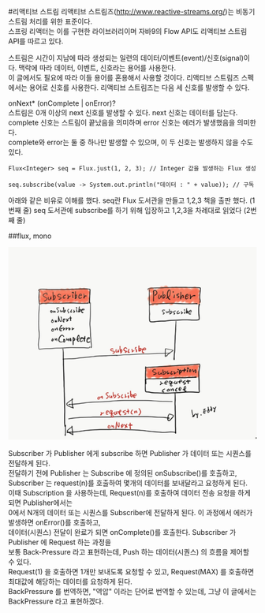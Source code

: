#리액티브 스트림
리액티브 스트림즈(http://www.reactive-streams.org/)는 비동기 스트림 처리를 위한 표준이다.  
스프링 리액터는 이를 구현한 라이브러리이며 자바9의 Flow API도 리액티브 스트림 API를 따르고 있다. 

스트림은 시간이 지남에 따라 생성되는 일련의 데이터/이벤트(event)/신호(signal)이다. 맥락에 따라 데이터, 이벤트, 신호라는 용어를 사용한다.  
이 글에서도 필요에 따라 이들 용어를 혼용해서 사용할 것이다. 리액티브 스트림즈 스펙에서는 용어로 신호를 사용한다. 리액티브 스트림즈는 다음 세 신호를 발생할 수 있다.

onNext* (onComplete | onError)?  
스트림은 0개 이상의 next 신호를 발생할 수 있다. next 신호는 데이터를 담는다. complete 신호는 스트림이 끝났음을 의미하며 error 신호는 에러가 발생했음을 의미한다.   
complete와 error는 둘 중 하나만 발생할 수 있으며, 이 두 신호는 발생하지 않을 수도 있다. 

~~~
Flux<Integer> seq = Flux.just(1, 2, 3); // Integer 값을 발생하는 Flux 생성

seq.subscribe(value -> System.out.println("데이터 : " + value)); // 구독
~~~

아래와 같은 비유로 이해를 했다.
seq란 Flux 도서관을 만들고 1,2,3 책을 출판 했다. (1번째 줄)
seq 도서관에 subscribe를 하기 위해 입장하고 1,2,3을 차레대로 읽었다 (2번째 줄)

##flux, mono

![reactive](./img/Reactive%20Streams.png)

Subscriber 가 Publisher 에게 subscribe 하면 Publisher 가 데이터 또는 시퀀스를 전달하게 된다.   
전달하기 전에 Publisher 는 Subscribe 에 정의된 onSubscribe()를 호출하고,  
Subscriber 는 request(n)를 호출하여 몇개의 데이터를 보내달라고 요청하게 된다.  
이때 Subscription 을 사용하는데, Request(n)를 호출하여 데이터 전송 요청을 하게 되면 Publisher에서는   
0에서 N개의 데이터 또는 시퀀스를 Subscriber에 전달하게 된다. 이 과정에서 에러가 발생하면 onError()를 호출하고,   
데이터(시퀀스) 전달이 완료가 되면 onComplete()를 호출한다. Subscriber 가 Publisher 에 Request 하는 과정을   
보통 Back-Pressure 라고 표현하는데, Push 하는 데이터(시퀀스) 의 흐름을 제어할 수 있다.   
Request(1) 을 호출하면 1개만 보내도록 요청할 수 있고, Request(MAX) 를 호출하면 최대값에 해당하는 데이터를 요청하게 된다.  
BackPressure 를 번역하면, "역압" 이라는 단어로 번역할 수 있는데, 그냥 이 글에서는 BackPressure 라고 표현하겠다. 
   